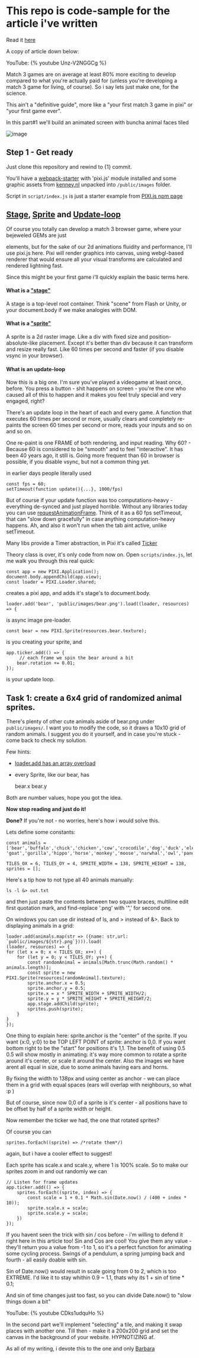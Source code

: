 # This repo is code-sample for the article i've written 

Read it [here](https://dev.to/roman_guivan_17680f142e28/match-3-game-in-pixi-js-36hm)

A copy of article down below:





YouTube: {% youtube Unz-V2NGGCg %}

Match 3 games are on average at least 80% more exciting to develop compared to what you're actually paid for (unless you're developing a match 3 game for living, of course). So i say lets just make one, for the science.

This ain't a "definitive guide", more like a "your first match 3 game in pixi" or "your first game ever". 

In this part#1 we'll build an animated screen with buncha animal faces tiled 

![image](https://dev-to-uploads.s3.amazonaws.com/uploads/articles/eszx9l20l8i4nnl4k82d.png)
 
## Step 1 - Get ready
Just clone this repository and rewind to {1} commit.

You'll have a [webpack-starter](https://github.com/wbkd/webpack-starter) with 'pixi.js' module installed and some graphic assets from [kenney.nl](https://www.kenney.nl/assets) unpacked into `/public/images` folder. 

Script in `script/index.js` is just a starter example from [PIXI.js npm page](https://www.npmjs.com/package/pixi.js/v/5.0.0-rc)

## [Stage](https://pixijs.download/dev/docs/PIXI.Application.html#stage), [Sprite](https://pixijs.download/dev/docs/PIXI.Sprite.html) and [Update-loop](https://pixijs.download/dev/docs/PIXI.Ticker.html)

Of course you totally can develop a match 3 browser game, where your bejeweled GEMs are just <div> elements, but for the sake of our 2d animations fluidity and performance, I'll use pixi.js here. Pixi will render graphics into canvas, using webgl-based renderer that would ensure all your visual transforms are calculated and rendered lightning fast.

Since this might be your first game i'll quickly explain the basic terms here.

#### What is a ["stage"](https://pixijs.download/dev/docs/PIXI.Application.html#stage)
A stage is a top-level root container. Think "scene" from Flash or Unity, or your document.body if we make analogies with DOM.

#### What is a ["sprite"](https://pixijs.download/dev/docs/PIXI.Ticker.html)
A sprite is a 2d raster image. Like a div with fixed size and position-absolute-like placement. Except it's better than div because it can transform and resize really fast. Like 60 times per second and faster (if you disable vsync in your browser).

#### What is an update-loop
Now this is a big one. I'm sure you've played a videogame at least once, before. You press a button - shit happens on screen - you're the one who caused all of this to happen and it makes you feel truly special and very engaged, right? 

There's an update loop in the heart of each and every game. A function that executes 60 times per second or more, usually clears and completely re-paints the screen 60 times per second or more, reads your inputs and so on and so on. 

One re-paint is one FRAME of both rendering, and input reading. Why 60? - Because 60 is considered to be "smooth" and to feel "interactive". It has been 40 years ago, it still is. Going more frequent than 60 in browser is possible, if you disable vsync, but not a common thing yet.

in earlier days people literally used 

    const fps = 60;
    setTimeout(function update(){...}, 1000/fps)


But of course if your update function was too computations-heavy - everything de-synced and just played horrible. Without any libraries today you can use [requestAnimationFrame](https://developer.mozilla.org/en-US/docs/Web/API/window/requestAnimationFrame). Think of it as a 60 fps setTimeout, that can "slow down gracefully" in case anything computation-heavy happens. Ah, and also it won't run when the tab aint active, unlike setTimeout.

Many libs provide a Timer abstraction, in Pixi it's called [Ticker](https://pixijs.download/dev/docs/PIXI.Ticker.html)

Theory class is over, it's only code from now on. Open `scripts/index.js`, let me walk you through this real quick:

    const app = new PIXI.Application();
    document.body.appendChild(app.view);
    const loader = PIXI.Loader.shared;

creates a pixi app, and adds it's stage's <canvas> to document.body.

    loader.add('bear', 'public/images/bear.png').load((loader, resources) => {

is async image pre-loader. 

    const bear = new PIXI.Sprite(resources.bear.texture);

is you creating your sprite, and 


    app.ticker.add(() => {
         // each frame we spin the bear around a bit
        bear.rotation += 0.01;
    });

is your update loop. 

## Task 1: create a 6x4 grid of randomized animal sprites.

There's plenty of other cute animals aside of bear.png under `public/images/`. I want you to modify the code, so it draws a 10x10 grid of random animals. I suggest you do it yourself, and in case you're stuck - come back to check my solution.

Few hints:
 - [loader.add has an array overload](https://pixijs.download/dev/docs/PIXI.Loader.html)
- every Sprite, like our bear, has 

    bear.x
    bear.y

Both are number values, hope you got the idea.

**Now stop reading and just do it!** 

**Done?** If you're not - no worries, here's how i would solve this.

Lets define some constants:


    const animals = ['bear','buffalo','chick','chicken','cow','crocodile','dog','duck','elephant','frog','giraffe', 'goat','gorilla','hippo','horse','monkey','moose','narwhal','owl','panda','parrot','penguin','pig','rabbit','rhino','sloth','snake','walrus','whale','zebra'],

    TILES_OX = 6, TILES_OY = 4, SPRITE_WIDTH = 138, SPRITE_HEIGHT = 138, sprites = [];

Here's a tip how to not type all 40 animals manually: 

    ls -l &> out.txt 

and then just paste the contents between two square braces, multiline edit first quotation mark, and find-replace '.png' with '",' for second one.

On windows you can use dir instead of ls, and > instead of &>. Back to displaying animals in a grid:

    loader.add(animals.map(str => ({name: str,url: `public/images/${str}.png`}))).load(
    (loader, resources) => {
    for (let x = 0; x < TILES_OX; x++) {
        for (let y = 0; y < TILES_OY; y++) {
            const randomAnimal = animals[Math.trunc(Math.random() * animals.length)];
            const sprite = new PIXI.Sprite(resources[randomAnimal].texture);
            sprite.anchor.x = 0.5;
            sprite.anchor.y = 0.5;
            sprite.x = x * SPRITE_WIDTH + SPRITE_WIDTH/2;
            sprite.y = y * SPRITE_HEIGHT + SPRITE_HEIGHT/2;
            app.stage.addChild(sprite);
            sprites.push(sprite);
        }    
    }
    });

One thing to explain here: sprite.anchor is the "center" of the sprite. If you want {x:0, y:0} to be TOP LEFT POINT of sprite: anchor is 0,0. If you want bottom right to be the "start" for positions it's 1,1. The benefit of using 0.5 0.5 will show mostly in animating: it's way more common to rotate a sprite around it's center, or scale it around the center. Also the images we have arent all equal in size, due to some animals having ears and horns.

By fixing the width to 138px and using center as anchor - we can place them in a grid with equal spaces (ears will overlap with neighbours, so what :p )

But of course, since now 0,0 of a sprite is it's center - all positions have to be offset by half of a sprite width or height.

Now remember the ticker we had, the one that rotated sprites?

Of course you can

    sprites.forEach((sprite) => /*rotate them*/)

again, but i have a cooler effect to suggest!

Each sprite has scale.x and scale.y, where 1 is 100% scale. So to make our sprites zoom in and out randomly we can 


    // Listen for frame updates
    app.ticker.add(() => {
        sprites.forEach((sprite, index) => {
            const scale = 1 + 0.1 * Math.sin(Date.now() / (400 + index * 10));
            sprite.scale.x = scale;
            sprite.scale.y = scale;
        })
    });

If you havent seen the trick with sin / cos before - i'm willing to defend it right here in this article too! Sin and Cos are cool! You give them any value - they'll return you a value from -1 to 1, so it's a perfect function for animating some cycling process. Swings of a pendulum, a spring jumping back and fourth - all easily doable with sin.

Sin of Date.now() would result in scale going from 0 to 2, which is too EXTREME. I'd like it to stay whithin 0.9 ~ 1.1, thats why its 1 + sin of time * 0.1;

And sin of time changes just too fast, so you can divide Date.now() to "slow things down a bit" 

YouTube: {% youtube CDks1udquHo %}

In the second part we'll implement "selecting" a tile, and making it swap places with another one. Till then - make it a 200x200 grid and set the canvas in the background of your website. HYPNOTIZING af.

As all of my writing, i devote this to the one and only [Barbara](https://dev.to/barbara)

